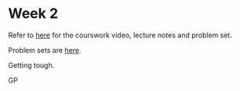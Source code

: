 # Week 2

Refer to [here](https://cs50.harvard.edu/x/2020/weeks/2/) for the courswork video, lecture notes and problem set.

Problem sets are [here](https://cs50.harvard.edu/x/2020/psets/2/).

Getting tough. 

GP
